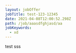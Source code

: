 ```yaml
---
layout: jobOffer
jobTitle: test-123-12345
date: 2021-04-08T12:00:52.298Z
path: /job/aaasdfghjasd/aa
jobKeywords:
  - xd
---
```

test sss